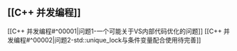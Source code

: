 ## [[C++ 并发编程]]
[[C++ 并发编程#^00001|问题1-一个可能关于VS内部代码优化的问题]]
[[C++ 并发编程#^00002|问题2-std::unique_lock与条件变量配合使用待完善]]